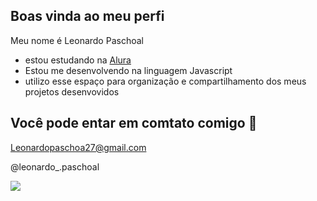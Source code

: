 ## Boas vinda ao meu perfi 

Meu nome é Leonardo Paschoal

- estou estudando na [Alura](https://www.alura.com.br)
- Estou me desenvolvendo na linguagem Javascript
- utilizo esse espaço para organização e compartilhamento dos meus projetos desenvovidos

## Você pode entar em comtato comigo 📧

Leonardopaschoa27@gmail.com

@leonardo_.paschoal

![](https://media1.tenor.com/m/mCiM7CmGGI4AAAAC/naruto.gif)
